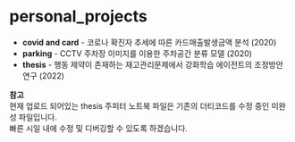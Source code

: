 # personal_projects

- **covid and card** - 코로나 확진자 추세에 따른 카드매출발생금액 분석 (2020)
- **parking** - CCTV 주차장 이미지를 이용한 주차공간 분류 모델 (2020)
- **thesis** - 행동 제약이 존재하는 재고관리문제에서 강화학습 에이전트의 조정방안 연구 (2022)

**참고**  
현재 업로드 되어있는 thesis 주피터 노트북 파일은 기존의 더티코드를 수정 중인 미완성 파일입니다.  
빠른 시일 내에 수정 및 디버깅할 수 있도록 하겠습니다.  